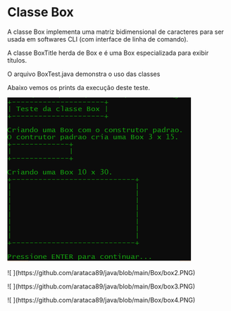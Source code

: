 # Classe Box

<p>A classe Box implementa uma matriz bidimensional de caracteres para ser usada em softwares CLI (com interface de linha de comando).</p>
<p>A classe BoxTitle herda de Box e é uma Box especializada para exibir títulos.</p>
<p>O arquivo BoxTest.java demonstra o uso das classes</p>
<p>Abaixo vemos os prints da execução deste teste.</p>
<p><img src="https://github.com/arataca89/java/blob/main/Box/box1.PNG"></p>
<p> ![ ](https://github.com/arataca89/java/blob/main/Box/box2.PNG) </p>
<p> ![ ](https://github.com/arataca89/java/blob/main/Box/box3.PNG) </p>
<p> ![ ](https://github.com/arataca89/java/blob/main/Box/box4.PNG) </p>

